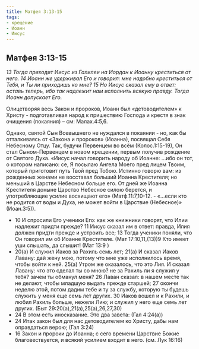 ```yaml
---
title: Матфея 3:13-15
tags: 
- крещение
- Иоанн
- Иисус
---
```


## Матфея 3:13-15

*13 Тогда приходит Иисус из Галилеи на Иордан к Иоанну креститься от него. 14 Иоанн же удерживал Его и говорил: мне надобно креститься от Тебя, и Ты ли приходишь ко мне? 15 Но Иисус сказал ему в ответ: оставь теперь, ибо так надлежит нам исполнить всякую правду. Тогда Иоанн допускает Его.*

Олицетворяя весь Закон и пророков, Иоанн был «детоводителем» к Христу - подготавливая народ к пришествию Господа и крестя в знак очищения (покаяния) – см: Малах.4:5,6. 

Однако, святой Сын Всевышнего не нуждался в покаянии - но, как бы отталкиваясь от «Закона и пророков» (Иоанна), посвящал Себя Небесному Отцу. Так, будучи Первенцем во всём (Колос.1:15-19), Он стал Сыном-Первенцем в новом крещении, первым получив рождение от Святого Духа.  «Иисус начал говорить народу об Иоанне: …ибо он тот, о котором написано: се, Я посылаю Ангела Моего пред лицем Твоим, который приготовит путь Твой пред Тобою.  Истинно говорю вам: из рожденных женами не восставал больший Иоанна Крестителя; но меньший в Царстве Небесном больше его.  От дней же Иоанна Крестителя доныне Царство Небесное силою берется, и употребляющие усилие восхищают его» (Матф.11:7,10-12. - «…если кто не родится от воды и Духа, не может войти в Царствие (Небесное)» (Иоан.3:5)). 

- 10 И спросили Его ученики Его: как же книжники говорят, что Илии надлежит придти прежде? 11 Иисус сказал им в ответ: правда, Илия должен придти прежде и устроить все; 13 Тогда ученики поняли, что Он говорил им об Иоанне Крестителе. (Мат 17:10,11,(13))9 Кто имеет уши слышать, да слышит! (Мат 13:9 )
- 20(а) И служил Иаков за Рахиль семь лет; 21(а) И сказал Иаков Лавану: дай жену мою, потому что мне уже исполнилось время, чтобы войти к ней. 25(а) Утром же оказалось, что это Лия. И сказал Лавану: что это сделал ты со мною? не за Рахиль ли я служил у тебя? зачем ты обманул меня? 26 Лаван сказал: в нашем месте так не делают, чтобы младшую выдать прежде старшей; 27 окончи неделю этой, потом дадим тебе и ту за службу, которую ты будешь служить у меня еще семь лет других. 30 Иаков вошел и к Рахили, и любил Рахиль больше, нежели Лию; и служил у него еще семь лет других. (Быт 29:20(а),21(а),25(а),26,27,30)
- 24 В этом есть иносказание. Это два завета: (Гал 4:24(а))
- 24 Итак закон был для нас детоводителем ко Христу, дабы нам оправдаться верою; (Гал 3:24)
- 16 Закон и пророки до Иоанна; с сего времени Царствие Божие благовествуется, и всякий усилием входит в него. (см. Лук 16:16)
